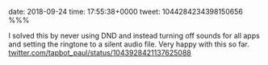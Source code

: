 date: 2018-09-24
time: 17:55:38+0000
tweet: 1044284234398150656
%%%

I solved this by never using DND and instead turning off sounds for all apps and setting the ringtone to a silent audio file. Very happy with this so far. [twitter.com/tapbot\_paul/status/1043928421137625088](https://twitter.com/tapbot_paul/status/1043928421137625088)
